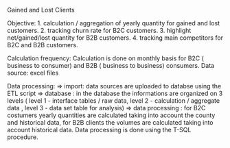Gained and Lost Clients

Objective:
          1. calculation / aggregation of yearly quantity for gained and lost customers.
          2. tracking churn rate for B2C customers.
          3. highlight net/gained/lost quantity for B2B customers.
          4. tracking main competitors for B2C and B2B customers.

Calculation frequency: Calculation is done on monthly basis for B2C ( business to consumer) and B2B ( business to business) consumers.
Data source: excel files

Data processing:
=> import: data sources are uploaded to databse using the ETL script
=> database : in the database the informations are organized on 3 levels ( level 1 - interface tables / raw data, level 2 - calculation / aggregate data , level 3 - data set table for analysis)
=> data processing : for B2C costumers yearly quantities are calculated taking into account the county and historical data, for B2B clients the volumes are calculated taking into account historical data. Data processing is done using the T-SQL procedure.





 
